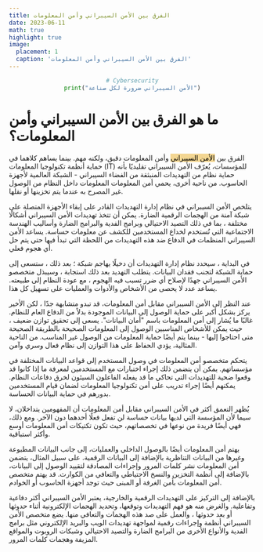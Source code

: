 ```yaml
---
title: الفرق بين الأمن السيبراني وأمن المعلومات
date: 2023-06-11
math: true
highlight: true
image:
  placement: 1
  caption: 'الفرق بين الأمن السيبراني وأمن المعلومات'
---
```

<div style="text-align: center;" class="myWrapper" markdown="1">

```python
# Cybersecurity
print("الأمن السيبراني ضرورة لكل صناعة")
```
</div>

# ما هو الفرق بين الأمن السيبراني وأمن المعلومات؟
الفرق بين <mark style="background-color: #F3D692">الأمن السيبراني</mark> وأمن المعلومات دقيق، ولكنه مهم. بينما يساهم كلاهما في حماية أنظمة تكنولوجيا المعلومات (IT) للمؤسسات، يُعرّف الأمن السيبراني تقليديًا بأنه حماية نظام من التهديدات المنبثقة من الفضاء السيبراني - الشبكة العالمية لأجهزة الحاسوب. من ناحية أخرى، يحمي أمن المعلومات المعلومات داخل النظام من الوصول غير المصرح به عندما يتم تخزينها أو نقلها.

يتلخص الأمن السيبراني في نظام إدارة التهديدات القادر على إبقاء الأجهزة المتصلة على شبكة آمنة من الهجمات الرقمية الضارة. يمكن أن تتخذ تهديدات الأمن السيبراني أشكالًا مختلفة ، بما في ذلك التصيد الاحتيالي وبرامج الفدية والبرامج الضارة وأساليب الهندسة الاجتماعية التي تُستخدم لخداع المستخدمين للكشف عن معلومات حساسة. يساعد الأمن السيبراني المنظمات في الدفاع ضد هذه التهديدات من اللحظة التي تبدأ فيها حتى يتم حل أي هجوم فعلي.

في البداية ، سيحدد نظام إدارة التهديدات أن دخيلًا يهاجم شبكة ؛ بعد ذلك ، ستسعى إلى حماية الشبكة لتجنب فقدان البيانات. يتطلب التهديد بعد ذلك استجابة ، وسيبذل متخصصو الأمن السيبراني جهدًا لإصلاح أي ضرر تسبب فيه الهجوم ، مع عودة النظام إلى طبيعته. يساعد عدد لا يحصى من الأشخاص والأدوات والعمليات على تسهيل كل هذا.


عند النظر إلى الأمن السيبراني مقابل أمن المعلومات، قد تبدو متشابهة جدًا ، لكن الأخير يركز بشكل أكبر على حماية الوصول إلى البيانات الموجودة بدلاً من الدفاع العام للنظام. غالبًا ما يُشار إلى أمن المعلومات باسم "أمان البيانات". يسعى إلى تحقيق توازن ضعيف ، حيث يمكن للأشخاص المناسبين الوصول إلى المعلومات الصحيحة بالطريقة الصحيحة متى احتاجوا إليها - بينما يتم أيضًا حماية المعلومات من الوصول غير المناسب. من الناحية المثالية، يؤدي الحفاظ على هذا التوازن إلى نظام فعال وسري وآمن.

يتحكم متخصصو أمن المعلومات في وصول المستخدم إلى قواعد البيانات المختلفة في مؤسساتهم. يمكن أن يتضمن ذلك إجراء اختبارات مع المستخدمين لمعرفة ما إذا كانوا قد وقعوا ضحية للتهديدات التي تحاكي ما قد يفعله الفاعلون السيئون لخرق دفاعات النظام. يمكنهم أيضًا إجراء تدريب على أمن تكنولوجيا المعلومات لضمان قيام المستخدمين بدورهم في حماية البيانات الحساسة.


يُظهر التعمق أكثر في الأمن السيبراني مقابل أمن المعلومات أن المفهومين يتداخلان، لا سيما لأن المؤسسة التي لديها بيانات حساسة لن تفعل فعلًا أحدهما دون الآخر. ومع ذلك، فهي أيضًا فريدة من نوعها في تخصصاتهم، حيث تكون تكتيكات أمن المعلومات أوسع وأكثر استباقية.

يهتم أمن المعلومات أيضًا بالوصول الداخلي والعمليات، إلى جانب البيانات المطبوعة وغيرها من البيانات التناظرية بالإضافة إلى البيانات الرقمية. على سبيل المثال، يتضمن أمن المعلومات نشر كلمات المرور وإجراءات المصادقة لتقييد الوصول إلى البيانات، بالإضافة إلى أنظمة التخزين والنسخ الاحتياطي والتعافي من الكوارث. قد يهتم متخصص أمن المعلومات بأمن الغرفة أو المبنى حيث توجد أجهزة الحاسوب أو الخوادم.

بالإضافة إلى التركيز على التهديدات الرقمية والخارجية، يعتبر الأمن السيبراني أكثر دفاعية وتفاعلية. والغرض منه هو فهم التهديدات وتوقعها، وتحديد الهجمات الإلكترونية أثناء حدوثها أو بعد حدوثها ، والعمل على صد هذه الهجمات والتعافي منها. يضع متخصص الأمن السيبراني أنظمة وإجراءات رقمية لمواجهة تهديدات الويب والبريد الإلكتروني مثل برامج الفدية والأنواع الأخرى من البرامج الضارة والتصيد الاحتيالي وشبكات الروبوت والمواقع المزيفة وهجمات كلمات المرور.